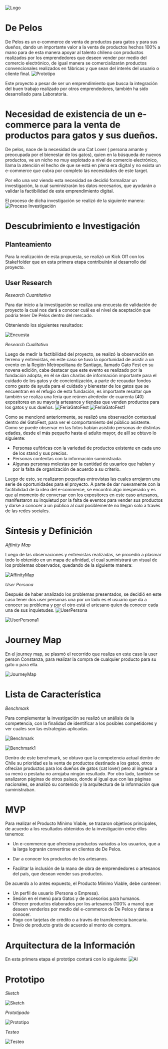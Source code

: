 ![Logo](https://image.ibb.co/bzunS7/cat.png)
# De Pelos
De Pelos es un e-commerce de venta de productos para gatos y para sus dueños, dando un importante valor a la venta de productos hechos 100% a mano para de esta manera apoyar al talento chileno con productos realizados por los emprendedores que deseen vender por medio del comercio electrónico, de igual manera se comercializarán productos convencionales realizados en fábricas y que sean del interés del usuario o cliente final.
![Prototipo](https://image.ibb.co/dpsSAS/Captura_de_pantalla_2018_03_26_a_la_s_12_16_11_p_m.png)

Este proyecto a pesar de ser un emprendimiento que busca la integración del buen trabajo realizado por otros emprendedores, también ha sido desarrollado para Laboratoria.

# Necesidad de existencia de un e-commerce para la venta de productos para gatos y sus dueños.

De pelos, nace de la necesidad de una Cat Lover ( persona amante y preocupada por el bienestar de los gatos), quien en la búsqueda de nuevos productos, ve un nicho no muy explotado a nivel de comercio electrónico, llama la atención el hecho de que se está en plena era digital y no exista un e-commerce que cubra por completo las necesidades de este target.

Por ello una vez viendo esta necesidad se decidió formalizar un investigación, la cual suministrarán los datos necesarios, que ayudarán a  validar la factibilidad de este emprendimiento digital.

El proceso de dicha investigación se realizó de la siguiente manera:
![Proceso Investigación](https://image.ibb.co/juiCc7/Captura_de_pantalla_2018_03_26_a_la_s_12_29_10_p_m.png)

# Descubrimiento e Investigación

## Planteamiento
Para la realización de esta propuesta, se realizó un Kick Off con los StakeHolder que en esta primera etapa contribuirán al desarrollo del proyecto.

## User Research

*Research Cuantitativo*

Para dar inicio a la investigación se realiza una encuesta de validación de proyecto la cual nos dará a conocer cuál es el nivel de aceptación que podría tener De Pelos dentro del mercado. 

Obteniendo los siguientes resultados:

![Encuesta](https://image.ibb.co/b6qKPn/Captura_de_pantalla_2018_03_26_a_la_s_1_21_10_p_m.png)

*Research Cualitativo*

Luego de medir la factibilidad del proyecto, se realizó la observación en terreno y entrevistas, en este caso se tuvo la oportunidad de asistir a un evento en la Región Metropolitana de Santiago, llamado Gato Fest en su novena edición, cabe destacar que este evento es realizado por la fundación adopta, en él se dan charlas de información importante para el cuidado de los gatos y de concientización, a parte de recaudar fondos como gesto de ayuda para el cuidado y bienestar de los gatos que se encuentran en el refugio de esta fundación, es importante resaltar que también se realiza una feria que reúnen alrededor de cuarenta (40) expositores en su mayoría artesanos y tiendas que venden productos para los gatos y sus dueños.
![FeriaGatoFest](https://image.ibb.co/eJK2c7/Captura_de_pantalla_2018_03_26_a_la_s_1_39_20_p_m.png)
![FeriaGatoFest1](https://image.ibb.co/bXeUPn/Captura_de_pantalla_2018_03_26_a_la_s_1_39_47_p_m.png)

Como se mencionó anteriormente, se realizó una observación contextual dentro del GatoFest, para ver el comportamiento del público asistente. Como se puede observar en las fotos habían asistido personas de distintas edades, desde el más pequeño hasta el adulto mayor, de allí se obtuvo lo siguiente:

- Personas eufóricas con la variedad de productos existente en cada uno de los stand y sus precios.
- Personas contentas con la información suministrada.
- Algunas personas molestas por la cantidad de usuarios que habían y por la falta de organización de acuerdo a su criterio.

Luego de esto, se realizaron pequeñas entrevistas las cuales arrojaron una serie de oportunidades para el proyecto. A parte de dar nuevamente con la factibilidad de la idea del e-commerce, se encontró algo inesperado y es que al momento de conversar con los expositores en este caso artesanos, manifestaron su inquietud por la falta de eventos para vender sus productos y darse a conocer a un público al cual posiblemente no llegan solo a través de las redes sociales.

# Síntesis y Definición

*Affinity Map*

Luego de las observaciones y entrevistas realizadas, se procedió a plasmar todo lo obtenido en un mapa de afinidad, el cual suministrará un visual de los problemas observados, quedando de la siguiente manera:

![AffinityMap](https://image.ibb.co/fEcfx7/Captura_de_pantalla_2018_03_26_a_la_s_1_49_28_p_m.png)

*User Persona*

Después de haber analizado los problemas presentados, se decidió en este caso tener dos user personas una por un lado es el usuario que da a conocer su problema y por el otro está el artesano quien da conocer cada una de sus inquietudes.
![UserPersona](https://image.ibb.co/kuWt0S/Captura_de_pantalla_2018_03_26_a_la_s_1_54_25_p_m.png)

![UserPersona1](https://image.ibb.co/mBkQEn/Captura_de_pantalla_2018_03_26_a_la_s_1_54_47_p_m.png)

# Journey Map

En el journey map, se plasmó el recorrido que realiza en este caso la user person Constanza, para realizar la compra de cualquier producto para su gato o para ella.

![JourneyMap](https://image.ibb.co/hYBnS7/Captura_de_pantalla_2018_03_26_a_la_s_1_54_55_p_m.png)

# Lista de Característica

*Benchmark*

Para complementar la investigación se realizó un análisis de la competencia, con la finalidad de identificar a los posibles competidores y ver cuales son las estrategias aplicadas.

![Benchmark](https://image.ibb.co/cOcSS7/Captura_de_pantalla_2018_03_26_a_la_s_1_55_09_p_m.png)

![Benchmark1](https://image.ibb.co/m0vT0S/Captura_de_pantalla_2018_03_26_a_la_s_1_55_24_p_m.png)


Dentro de este benchmark, se obtuvo que la competencia actual dentro de Chile su prioridad es la venta de productos destinado a los gatos, otros ofrecían productos para los dueños de gatos (cat lover) pero al ingresar a su menú o pestaña no arrojaba ningún resultado. Por otro lado, también se analizaron páginas de otros países, donde al igual que con las páginas nacionales, se analizó su contenido y la arquitectura de la información que suministraban.

# MVP

Para realizar el Producto Mínimo Viable, se trazaron objetivos principales, de acuerdo a los resultados obtenidos de la investigación entre ellos tenemos:

- Un e-commerce que ofreciera productos variados a los usuarios, que a la larga lograrán convertirse en clientes de De Pelos.

- Dar a conocer los productos de los artesanos.

- Facilitar la inclusión de la mano de obra de emprendedores o artesanos del país, que desean vender sus productos.

De acuerdo a lo antes expuesto, el Producto Mínimo Viable, debe contener:

- Un perfil de usuario (Persona o Empresa).
- Sesión en el menú para Gatos y de accesorios para humanos.
- Ofrecer productos elaborados por los artesanos (100% a mano) que deseen venderlos por medio del e-commerce de De Pelos y darse a conocer.
- Pago con tarjetas de crédito o a través de transferencia bancaria.
- Envío de producto gratis de acuerdo al monto de compra.

# Arquitectura de la Información
En esta primera etapa el prototipo contará con lo siguiente:
![AI](https://image.ibb.co/iyKhS7/Captura_de_pantalla_2018_03_26_a_la_s_1_55_31_p_m.png)

# Prototipo

*Sketch*

![Sketch](https://image.ibb.co/fGaHun/Captura_de_pantalla_2018_03_26_a_la_s_2_04_16_p_m.png)

*Prototipado*

![Prototipo](https://image.ibb.co/exkBLS/Captura_de_pantalla_2018_03_26_a_la_s_2_07_56_p_m.png)

*Testeo*

![Testeo](https://image.ibb.co/ga0gn7/Captura_de_pantalla_2018_03_26_a_la_s_2_04_22_p_m.png)












